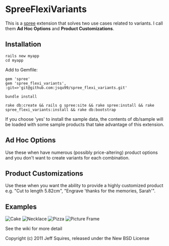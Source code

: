SpreeFlexiVariants
==================

This is a [spree](http://spreecommerce.com) extension that solves two use cases related to variants.  I call them **Ad Hoc Options** and **Product Customizations**.  

Installation
------------
    rails new myapp
    cd myapp


Add to Gemfile:

    gem 'spree'
    gem 'spree_flexi_variants', :git=>'git@github.com:jsqu99/spree_flexi_variants.git'

    bundle install

    rake db:create && rails g spree:site && rake spree:install && rake spree_flexi_variants:install && rake db:bootstrap

If you choose 'yes' to install the sample data, the contents of db/sample will be loaded with some sample products that take advantage of this extension.

Ad Hoc Options
----------------------

Use these when have numerous (possibly price-altering) product options and you don't want to create variants for each combination.

Product Customizations
----------------------

Use these when you want the ability to provide a highly customized product e.g. "Cut to length 5.82cm", "Engrave 'thanks for the memories, Sarah'".


## Examples

![Cake](/jsqu99/spree-flexi-variants/raw/master/doc/cake.jpg)
![Necklace](/jsqu99/spree-flexi-variants/raw/master/doc/necklace.jpg)
![Pizza](/jsqu99/spree-flexi-variants/raw/master/doc/pizza.jpg)
![Picture Frame](/jsqu99/spree-flexi-variants/raw/master/doc/frame.jpg)


See the wiki for more detail

Copyright (c) 2011 Jeff Squires, released under the New BSD License
